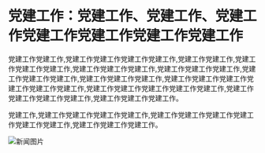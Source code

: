 # 党建工作：党建工作、党建工作、党建工作党建工作党建工作党建工作党建工作

党建工作党建工作,党建工作党建工作党建工作党建工作,党建工作党建工作,党建工作党建工作党建工作,党建工作党建工作党建工作,党建工作党建工作党建工作,党建工作党建工作党建工作,党建工作党建工作党建工作,党建工作党建工作党建工作党建工作党建工作党建工作,党建工作党建工作党建工作党建工作党建工作,党建工作党建工作党建工作党建工作,党建工作党建工作党建工作。

党建工作,党建工作党建工作党建工作党建工作,党建工作党建工作党建工作党建工作党建工作党建工作,党建工作党建工作党建工作。

![新闻图片](http://static.ztmagroup.com/data/images/1741443224552.png)
